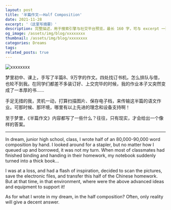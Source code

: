 ```yaml
---
layout: post
title: '半篇作文——Half Composition'
date: 2021-11-28
excerpt: '（这里写摘要）'
description: 完整描述，用于搜索引擎与社交平台预览，最长 160 字，可与 excerpt 一致
og_image: /assets/img/blog/xxxxxxxx
thumbnail: /assets/img/blog/xxxxxxxx
categories: Dreams
tags: 
related_posts: true
---
```


<img src="/assets/img/blog/xxxxxxxx" alt="xxxxxxxx">

梦里初中、课上，手写了半篇8、9万字的作文。四处找订书机，怎么排队与借，也轮不到我。在同学们都差不多装订好、上交完毕的时候，我的作业本子又突然变成了一本厚的书……

手足无措的我，灵机一动，打算扫描图片、保存电子档，来传输这半篇的语文作业。可那时候、那环境，哪里有以上先进的理念和设备支持啊！

至于梦里，《半篇作文》内容都写了一些什么？往往，只有现实，才会给出一个像样的答案。

---

In dream, junior high school, class, I wrote half of an 80,000-90,000 word composition by hand. I looked around for a stapler, but no matter how I queued up and borrowed, it was not my turn. When most of classmates had finished binding and handing in their homework, my notebook suddenly turned into a thick book…

I was at a loss, and had a flash of inspiration, decided to scan the pictures, save the electronic files, and transfer this half of the Chinese homework. But at that time, in that environment, where were the above advanced ideas and equipment to support it!

As for what I wrote in my dream, in the half composition? Often, only reality will give a decent answer.